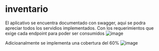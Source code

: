 # inventario
El aplicativo se encuentra documentado con swagger, aqui se podra apreciar todos los servidios implementados. Con los requerimientos que exige cada endpoint para poder ser consumidos
![image](https://user-images.githubusercontent.com/31300075/208306167-bbcbd425-eff9-47f1-85d3-279baee5430b.png)

Adicioanalmente se implementa una cobertura del 60%
![image](https://user-images.githubusercontent.com/31300075/208306140-1169ef11-0d39-43b7-8e00-f169dcde7b3d.png)
    
    

